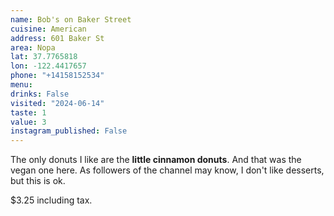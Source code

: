 ```yaml
---
name: Bob's on Baker Street
cuisine: American
address: 601 Baker St
area: Nopa
lat: 37.7765818
lon: -122.4417657
phone: "+14158152534"
menu: 
drinks: False
visited: "2024-06-14"
taste: 1
value: 3
instagram_published: False
---
```


The only donuts I like are the **little cinnamon donuts**. And that was the vegan one here. As followers of the channel may know, I don't like desserts, but this is ok.

$3.25 including tax.
